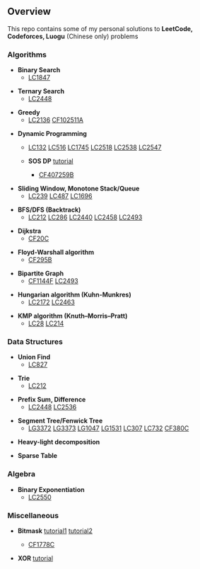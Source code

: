## Overview
This repo contains some of my personal solutions to  **LeetCode, Codeforces, Luogu** (Chinese only) problems

### Algorithms

- **Binary Search**
  - [LC1847](https://leetcode.com/problems/closest-room/)

+ **Ternary Search**
  + [LC2448](https://leetcode.com/problems/minimum-cost-to-make-array-equal/)

- **Greedy**
  - [LC2136](https://leetcode.com/problems/earliest-possible-day-of-full-bloom/)
  [CF102511A](https://codeforces.com/problemset/gymProblem/102511/A)

+ **Dynamic Programming**
  + [LC132](https://leetcode.com/problems/palindrome-partitioning-ii/)
  [LC516](https://leetcode.com/problems/longest-palindromic-subsequence/)
  [LC1745](https://leetcode.com/problems/palindrome-partitioning-iv/)
  [LC2518](https://leetcode.com/problems/number-of-great-partitions/)
  [LC2538](https://leetcode.com/problems/difference-between-maximum-and-minimum-price-sum/)
  [LC2547](https://leetcode.com/problems/minimum-cost-to-split-an-array/)
  
  + **SOS DP** [tutorial](https://codeforces.com/blog/entry/45223)
    + [CF407259B](https://codeforces.com/gym/407259/problem/B)

- **Sliding Window, Monotone Stack/Queue**
  - [LC239](https://leetcode.com/problems/sliding-window-maximum/)
  [LC487](https://leetcode.com/problems/max-consecutive-ones-ii/)
  [LC1696](https://leetcode.com/problems/jump-game-vi/)

+ **BFS/DFS (Backtrack)**
  + [LC212](https://leetcode.com/problems/word-search-ii/) 
      [LC286](https://leetcode.com/problems/walls-and-gates/)
      [LC2440](https://leetcode.com/problems/create-components-with-same-value/)
      [LC2458](https://leetcode.com/problems/height-of-binary-tree-after-subtree-removal-queries/)
      [LC2493](https://leetcode.com/problems/divide-nodes-into-the-maximum-number-of-groups/)

- **Dijkstra**
  - [CF20C](https://codeforces.com/problemset/problem/20/C)

+ **Floyd-Warshall algorithm**
  + [CF295B](https://codeforces.com/problemset/problem/295/B)

- **Bipartite Graph**
  - [CF1144F](https://codeforces.com/problemset/problem/1144/F) 
  [LC2493](https://leetcode.com/problems/divide-nodes-into-the-maximum-number-of-groups/)

+ **Hungarian algorithm (Kuhn-Munkres)**
  + [LC2172](https://leetcode.com/problems/maximum-and-sum-of-array/)
  [LC2463](https://leetcode.com/problems/minimum-total-distance-traveled/)

- **KMP algorithm (Knuth–Morris–Pratt)**
  - [LC28](https://leetcode.com/problems/find-the-index-of-the-first-occurrence-in-a-string/)
  [LC214](https://leetcode.com/problems/shortest-palindrome/)

### Data Structures

- **Union Find**
  - [LC827](https://leetcode.com/problems/making-a-large-island/)

+ **Trie**
  + [LC212](https://leetcode.com/problems/word-search-ii/)

- **Prefix Sum, Difference**
  - [LC2448](https://leetcode.com/problems/minimum-cost-to-make-array-equal/)
  [LC2536](https://leetcode.com/problems/increment-submatrices-by-one/)

+ **Segment Tree/Fenwick Tree**
  + [LG3372](https://www.luogu.com.cn/problem/P3372)
  [LG3373](https://www.luogu.com.cn/problem/P3373)
  [LG1047](https://www.luogu.com.cn/problem/P1047)
  [LG1531](https://www.luogu.com.cn/problem/P1531)
  [LC307](https://leetcode.com/problems/range-sum-query-mutable/)
  [LC732](https://leetcode.com/problems/my-calendar-iii/)
  [CF380C](https://codeforces.com/contest/380/problem/C)

- **Heavy-light decomposition**

- **Sparse Table**

### Algebra

- **Binary Exponentiation**
  - [LC2550](https://leetcode.com/problems/count-collisions-of-monkeys-on-a-polygon/)

### Miscellaneous

- **Bitmask** [tutorial1](https://www.topcoder.com/thrive/articles/A%20bit%20of%20fun:%20fun%20with%20bits)   [tutorial2](https://codeforces.com/blog/entry/81516)
  - [CF1778C](https://codeforces.com/problemset/problem/1778/C)

- **XOR** [tutorial](https://codeforces.com/blog/entry/68953)
